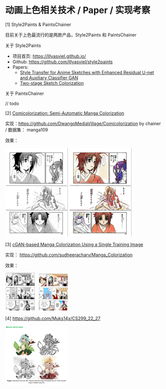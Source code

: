 # 动画上色相关技术 / Paper / 实现考察

[1] Style2Paints & PaintsChainer

目前关于上色最流行的是两款产品，Style2Paints 和 PaintsChainer

关于 Style2Paints
- 项目首页: https://lllyasviel.github.io/
- Github: https://github.com/lllyasviel/style2paints
- Papers:
    - [Style Transfer for Anime Sketches with Enhanced Residual U-net and Auxiliary 
    Classifier GAN](https://arxiv.org/pdf/1706.03319.pdf)
    - [Two-stage Sketch Colorization](http://www.cse.cuhk.edu.hk/~ttwong/papers/colorize/colorize.pdf)

关于 PaintsChainer

// todo


[2] [Comicolorization: Semi-Automatic Manga Colorization](https://arxiv.org/abs/1706.06759)

实现：https://github.com/DwangoMediaVillage/Comicolorization by chainer / 数据集： manga109

效果：

<img src='res/1.jpg' width="200">
<img src='res/2.jpg' width="200">


[3] [cGAN-based Manga Colorization Using a Single Training Image](https://arxiv.org/abs/1706.06918)

实现： https://github.com/sudheerachary/Manga_Colorization

效果：

<img src='res/4.jpg' width="200">

[4] https://github.com/Muks14x/CS299_22_27

<img src='res/3.jpg' width="200">
